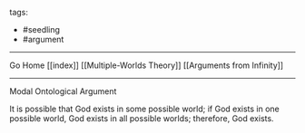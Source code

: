tags:
- #seedling 
- #argument
---

Go Home [[index]]
[[Multiple-Worlds Theory]]
[[Arguments from Infinity]]

---

Modal Ontological Argument

It is possible that God exists in some possible world; if God exists in one possible world, God exists in all possible worlds; therefore, God exists.